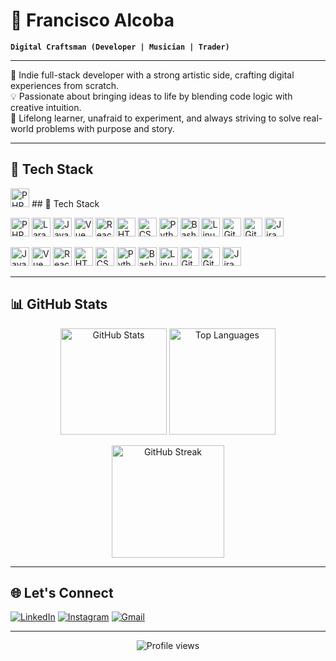 # 🐺 Francisco Alcoba

**`Digital Craftsman (Developer | Musician | Trader)`**

---

🎯 Indie full-stack developer with a strong artistic side, crafting digital experiences from scratch.  
💡 Passionate about bringing ideas to life by blending code logic with creative intuition.  
🚀 Lifelong learner, unafraid to experiment, and always striving to solve real-world problems with purpose and story.

---

## 🧰 Tech Stack

<p>
  <img src="https://cdn.jsdelivr.net/gh/devicons/devicon/icons/php/php-original.svg" width="30" alt="PHP"/>
  ## 🧰 Tech Stack

<p>
  <img src="https://cdn.jsdelivr.net/gh/devicons/devicon/icons/php/php-original.svg" width="30" alt="PHP"/>
  <img src="https://cdn.jsdelivr.net/gh/devicons/devicon/icons/laravel/laravel-plain.svg" width="30" alt="Laravel"/>
  <img src="https://cdn.jsdelivr.net/gh/devicons/devicon/icons/javascript/javascript-original.svg" width="30" alt="JavaScript"/>
  <img src="https://cdn.jsdelivr.net/gh/devicons/devicon/icons/vuejs/vuejs-original.svg" width="30" alt="Vue"/>
  <img src="https://cdn.jsdelivr.net/gh/devicons/devicon/icons/react/react-original.svg" width="30" alt="React"/>
  <img src="https://cdn.jsdelivr.net/gh/devicons/devicon/icons/html5/html5-plain.svg" width="30" alt="HTML5"/>
  <img src="https://cdn.jsdelivr.net/gh/devicons/devicon/icons/css3/css3-plain.svg" width="30" alt="CSS3"/>
  <img src="https://cdn.jsdelivr.net/gh/devicons/devicon/icons/python/python-original.svg" width="30" alt="Python"/>
  <img src="https://cdn.jsdelivr.net/gh/devicons/devicon/icons/bash/bash-original.svg" width="30" alt="Bash"/>
  <img src="https://cdn.jsdelivr.net/gh/devicons/devicon/icons/linux/linux-original.svg" width="30" alt="Linux"/>
  <img src="https://cdn.jsdelivr.net/gh/devicons/devicon/icons/git/git-original.svg" width="30" alt="Git"/>
  <img src="https://cdn.jsdelivr.net/gh/devicons/devicon/icons/github/github-original.svg" width="30" alt="GitHub"/>
  <img src="https://cdn.jsdelivr.net/gh/devicons/devicon/icons/jira/jira-original-wordmark.svg" width="30" alt="Jira"/>
</p>

  <img src="https://cdn.jsdelivr.net/gh/devicons/devicon/icons/javascript/javascript-original.svg" width="30" alt="JavaScript"/>
  <img src="https://cdn.jsdelivr.net/gh/devicons/devicon/icons/vuejs/vuejs-original.svg" width="30" alt="Vue"/>
  <img src="https://cdn.jsdelivr.net/gh/devicons/devicon/icons/react/react-original.svg" width="30" alt="React"/>
  <img src="https://cdn.jsdelivr.net/gh/devicons/devicon/icons/html5/html5-plain.svg" width="30" alt="HTML5"/>
  <img src="https://cdn.jsdelivr.net/gh/devicons/devicon/icons/css3/css3-plain.svg" width="30" alt="CSS3"/>
  <img src="https://cdn.jsdelivr.net/gh/devicons/devicon/icons/python/python-original.svg" width="30" alt="Python"/>
  <img src="https://cdn.jsdelivr.net/gh/devicons/devicon/icons/bash/bash-original.svg" width="30" alt="Bash"/>
  <img src="https://cdn.jsdelivr.net/gh/devicons/devicon/icons/linux/linux-original.svg" width="30" alt="Linux"/>
  <img src="https://cdn.jsdelivr.net/gh/devicons/devicon/icons/git/git-original.svg" width="30" alt="Git"/>
  <img src="https://cdn.jsdelivr.net/gh/devicons/devicon/icons/github/github-original.svg" width="30" alt="GitHub"/>
  <img src="https://cdn.jsdelivr.net/gh/devicons/devicon/icons/jira/jira-original-wordmark.svg" width="30" alt="Jira"/>
</p>

---

## 📊 GitHub Stats

<p align="center">
  <img src="https://github-readme-stats.vercel.app/api?username=FranAlcoba66&show_icons=true&theme=dark&locale=en" alt="GitHub Stats" height="170"/>
  <img src="https://github-readme-stats.vercel.app/api/top-langs?username=FranAlcoba66&show_icons=true&theme=dark&locale=en&layout=compact" alt="Top Languages" height="170"/>
</p>

<p align="center">
  <img src="https://github-readme-streak-stats.herokuapp.com/?user=FranAlcoba66&theme=dark" alt="GitHub Streak" height="180"/>
</p>

---

## 🌐 Let's Connect

[![LinkedIn](https://img.shields.io/badge/LinkedIn-0A66C2?style=for-the-badge&logo=linkedin&logoColor=white)](https://www.linkedin.com/in/francisco-adrian-alcoba/)
[![Instagram](https://img.shields.io/badge/Instagram-E4405F?style=for-the-badge&logo=instagram&logoColor=white)](https://www.instagram.com/franz_alcoba/)
[![Gmail](https://img.shields.io/badge/Gmail-D14836?style=for-the-badge&logo=gmail&logoColor=white)](mailto:franciscoadrianalcoba@gmail.com)

---

<p align="center">
  <img src="https://komarev.com/ghpvc/?username=FranAlcoba66&label=Profile%20views&color=0e75b6&style=flat" alt="Profile views" />
</p>
